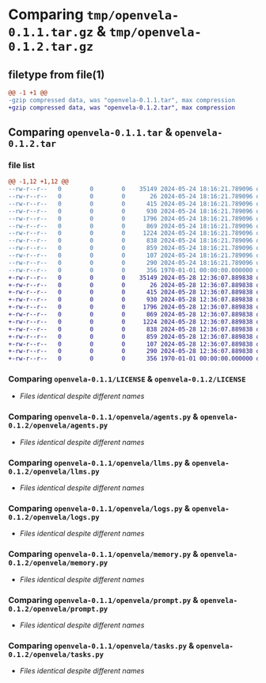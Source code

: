 # Comparing `tmp/openvela-0.1.1.tar.gz` & `tmp/openvela-0.1.2.tar.gz`

## filetype from file(1)

```diff
@@ -1 +1 @@
-gzip compressed data, was "openvela-0.1.1.tar", max compression
+gzip compressed data, was "openvela-0.1.2.tar", max compression
```

## Comparing `openvela-0.1.1.tar` & `openvela-0.1.2.tar`

### file list

```diff
@@ -1,12 +1,12 @@
--rw-r--r--   0        0        0    35149 2024-05-24 18:16:21.789096 openvela-0.1.1/LICENSE
--rw-r--r--   0        0        0       26 2024-05-24 18:16:21.789096 openvela-0.1.1/README.md
--rw-r--r--   0        0        0      415 2024-05-24 18:16:21.789096 openvela-0.1.1/openvela/__main__.py
--rw-r--r--   0        0        0      930 2024-05-24 18:16:21.789096 openvela-0.1.1/openvela/agents.py
--rw-r--r--   0        0        0     1796 2024-05-24 18:16:21.789096 openvela-0.1.1/openvela/llms.py
--rw-r--r--   0        0        0      869 2024-05-24 18:16:21.789096 openvela-0.1.1/openvela/logs.py
--rw-r--r--   0        0        0     1224 2024-05-24 18:16:21.789096 openvela-0.1.1/openvela/memory.py
--rw-r--r--   0        0        0      838 2024-05-24 18:16:21.789096 openvela-0.1.1/openvela/prompt.py
--rw-r--r--   0        0        0      859 2024-05-24 18:16:21.789096 openvela-0.1.1/openvela/tasks.py
--rw-r--r--   0        0        0      107 2024-05-24 18:16:21.789096 openvela-0.1.1/openvela/tools.py
--rw-r--r--   0        0        0      290 2024-05-24 18:16:21.789096 openvela-0.1.1/pyproject.toml
--rw-r--r--   0        0        0      356 1970-01-01 00:00:00.000000 openvela-0.1.1/PKG-INFO
+-rw-r--r--   0        0        0    35149 2024-05-28 12:36:07.889838 openvela-0.1.2/LICENSE
+-rw-r--r--   0        0        0       26 2024-05-28 12:36:07.889838 openvela-0.1.2/README.md
+-rw-r--r--   0        0        0      415 2024-05-28 12:36:07.889838 openvela-0.1.2/openvela/__main__.py
+-rw-r--r--   0        0        0      930 2024-05-28 12:36:07.889838 openvela-0.1.2/openvela/agents.py
+-rw-r--r--   0        0        0     1796 2024-05-28 12:36:07.889838 openvela-0.1.2/openvela/llms.py
+-rw-r--r--   0        0        0      869 2024-05-28 12:36:07.889838 openvela-0.1.2/openvela/logs.py
+-rw-r--r--   0        0        0     1224 2024-05-28 12:36:07.889838 openvela-0.1.2/openvela/memory.py
+-rw-r--r--   0        0        0      838 2024-05-28 12:36:07.889838 openvela-0.1.2/openvela/prompt.py
+-rw-r--r--   0        0        0      859 2024-05-28 12:36:07.889838 openvela-0.1.2/openvela/tasks.py
+-rw-r--r--   0        0        0      107 2024-05-28 12:36:07.889838 openvela-0.1.2/openvela/tools.py
+-rw-r--r--   0        0        0      290 2024-05-28 12:36:07.889838 openvela-0.1.2/pyproject.toml
+-rw-r--r--   0        0        0      356 1970-01-01 00:00:00.000000 openvela-0.1.2/PKG-INFO
```

### Comparing `openvela-0.1.1/LICENSE` & `openvela-0.1.2/LICENSE`

 * *Files identical despite different names*

### Comparing `openvela-0.1.1/openvela/agents.py` & `openvela-0.1.2/openvela/agents.py`

 * *Files identical despite different names*

### Comparing `openvela-0.1.1/openvela/llms.py` & `openvela-0.1.2/openvela/llms.py`

 * *Files identical despite different names*

### Comparing `openvela-0.1.1/openvela/logs.py` & `openvela-0.1.2/openvela/logs.py`

 * *Files identical despite different names*

### Comparing `openvela-0.1.1/openvela/memory.py` & `openvela-0.1.2/openvela/memory.py`

 * *Files identical despite different names*

### Comparing `openvela-0.1.1/openvela/prompt.py` & `openvela-0.1.2/openvela/prompt.py`

 * *Files identical despite different names*

### Comparing `openvela-0.1.1/openvela/tasks.py` & `openvela-0.1.2/openvela/tasks.py`

 * *Files identical despite different names*

